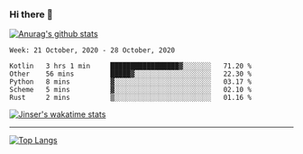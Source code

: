 ### Hi there 👋

[![Anurag's github stats](https://github-readme-stats.vercel.app/api?username=jinserrr&show_icons=true)](https://github.com/anuraghazra/github-readme-stats)


<!--START_SECTION:waka-->
```text
Week: 21 October, 2020 - 28 October, 2020

Kotlin   3 hrs 1 min     █████████████████▓░░░░░░░   71.20 % 
Other    56 mins         █████▓░░░░░░░░░░░░░░░░░░░   22.30 % 
Python   8 mins          ▓░░░░░░░░░░░░░░░░░░░░░░░░   03.17 % 
Scheme   5 mins          ▓░░░░░░░░░░░░░░░░░░░░░░░░   02.10 % 
Rust     2 mins          ▒░░░░░░░░░░░░░░░░░░░░░░░░   01.16 % 
```
<!--END_SECTION:waka-->

[![Jinser's wakatime stats](https://github-readme-stats.vercel.app/api/wakatime?username=jinser)](https://github.com/anuraghazra/github-readme-stats)

***

[![Top Langs](https://github-readme-stats.vercel.app/api/top-langs/?username=jinserrr)](https://github.com/anuraghazra/github-readme-stats)
